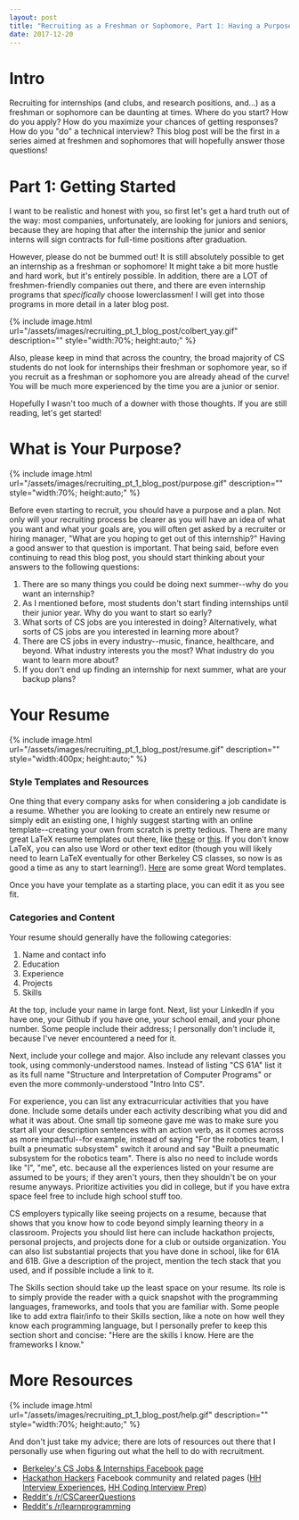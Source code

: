 ```yaml
---
layout: post
title: "Recruiting as a Freshman or Sophomore, Part 1: Having a Purpose, Resume Advice, and Resources"
date: 2017-12-20
---
```


# Intro

Recruiting for internships (and clubs, and research positions, and...) as a freshman or sophomore can be daunting at times. Where do you start? How do you apply? How do you maximize your chances of getting responses? How do you "do" a technical interview? This blog post will be the first in a series aimed at freshmen and sophomores that will hopefully answer those questions!

# Part 1: Getting Started

I want to be realistic and honest with you, so first let's get a hard truth out of the way: most companies, unfortunately, are looking for juniors and seniors, because they are hoping that after the internship the junior and senior interns will sign contracts for full-time positions after graduation.

However, please do not be bummed out! It is still absolutely possible to get an internship as a freshman or sophomore! It might take a bit more hustle and hard work, but it's entirely possible. In addition, there are a LOT of freshmen-friendly companies out there, and there are even internship programs that *specifically* choose lowerclassmen! I will get into those programs in more detail in a later blog post. 

{% include image.html url="/assets/images/recruiting_pt_1_blog_post/colbert_yay.gif" description="" style="width:70%; height:auto;" %}

Also, please keep in mind that across the country, the broad majority of CS students do not look for internships their freshman or sophomore year, so if you recruit as a freshman or sophomore you are already ahead of the curve! You will be much more experienced by the time you are a junior or senior. 

Hopefully I wasn't too much of a downer with those thoughts. If you are still reading, let's get started!

# What is Your Purpose?

{% include image.html url="/assets/images/recruiting_pt_1_blog_post/purpose.gif" description="" style="width:70%; height:auto;" %}

Before even starting to recruit, you should have a purpose and a plan. Not only will your recruiting process be clearer as you will have an idea of what you want and what your goals are, you will often get asked by a recruiter or hiring manager, "What are you hoping to get out of this internship?" Having a good answer to that question is important. That being said, before even continuing to read this blog post, you should start thinking about your answers to the following questions:  
  
  1. There are so many things you could be doing next summer--why do you want an internship?
  2. As I mentioned before, most students don't start finding internships until their junior year. Why do you want to start so early?
  3. What sorts of CS jobs are you interested in doing? Alternatively, what sorts of CS jobs are you interested in learning more about?
  4. There are CS jobs in every industry--music, finance, healthcare, and beyond. What industry interests you the most? What industry do you want to learn more about?
  5. If you don't end up finding an internship for next summer, what are your backup plans?


# Your Resume

{% include image.html url="/assets/images/recruiting_pt_1_blog_post/resume.gif" description="" style="width:400px; height:auto;" %}

### Style Templates and Resources

One thing that every company asks for when considering a job candidate is a resume. Whether you are looking to create an entirely new resume or simply edit an existing one, I highly suggest starting with an online template--creating your own from scratch is pretty tedious. There are many great LaTeX resume templates out there, like [these](https://www.sharelatex.com/templates/cv-or-resume) or [this](https://github.com/opensorceror/Data-Engineer-Resume-LaTeX). If you don't know LaTeX, you can also use Word or other text editor (though you will likely need to learn LaTeX eventually for other Berkeley CS classes, so now is as good a time as any to start learning!). [Here](https://www.template.net/business/resume/fresher-engineer-resume-template/) are some great Word templates. 

Once you have your template as a starting place, you can edit it as you see fit. 

### Categories and Content

Your resume should generally have the following categories: 

  1. Name and contact info
  2. Education
  3. Experience
  4. Projects
  5. Skills

At the top, include your name in large font. Next, list your LinkedIn if you have one, your Github if you have one, your school email, and your phone number. Some people include their address; I personally don't include it, because I've never encountered a need for it. 

Next, include your college and major. Also include any relevant classes you took, using commonly-understood names. Instead of listing "CS 61A" list it as its full name "Structure and Interpretation of Computer Programs" or even the more commonly-understood "Intro Into CS".

For experience, you can list any extracurricular activities that you have done. Include some details under each activity describing what you did and what it was about. One small tip someone gave me was to make sure you start all your description sentences with an action verb, as it comes across as more impactful--for example, instead of saying "For the robotics team, I built a pneumatic subsystem" switch it around and say "Built a pneumatic subsystem for the robotics team". There is also no need to include words like "I", "me", etc. because all the experiences listed on your resume are assumed to be yours; if they aren't yours, then they shouldn't be on your resume anyways. Prioritize activities you did in college, but if you have extra space feel free to include high school stuff too. 

CS employers typically like seeing projects on a resume, because that shows that you know how to code beyond simply learning theory in a classroom. Projects you should list here can include hackathon projects, personal projects, and projects done for a club or outside organization. You can also list substantial projects that you have done in school, like for 61A and 61B. Give a description of the project, mention the tech stack that you used, and if possible include a link to it. 

The Skills section should take up the least space on your resume. Its role is to simply provide the reader with a quick snapshot with the programming languages, frameworks, and tools that you are familiar with. Some people like to add extra flair/info to their Skills section, like a note on how well they know each programming language, but I personally prefer to keep this section short and concise: "Here are the skills I know. Here are the frameworks I know."

# More Resources

{% include image.html url="/assets/images/recruiting_pt_1_blog_post/help.gif" description="" style="width:70%; height:auto;" %}

And don't just take my advice; there are lots of resources out there that I personally use when figuring out what the hell to do with recruitment. 

- [Berkeley's CS Jobs & Internships Facebook page](https://www.facebook.com/groups/267584643336416/)
- [Hackathon Hackers](https://www.facebook.com/groups/hackathonhackers/) Facebook community and related pages ([HH Interview Experiences](https://www.facebook.com/groups/interviewexper/), [HH Coding Interview Prep](https://www.facebook.com/groups/hhcodinginterviewprep/))
- [Reddit's /r/CSCareerQuestions](https://www.reddit.com/r/cscareerquestions/)
- [Reddit's /r/learnprogramming](https://www.reddit.com/r/learnprogramming/)

